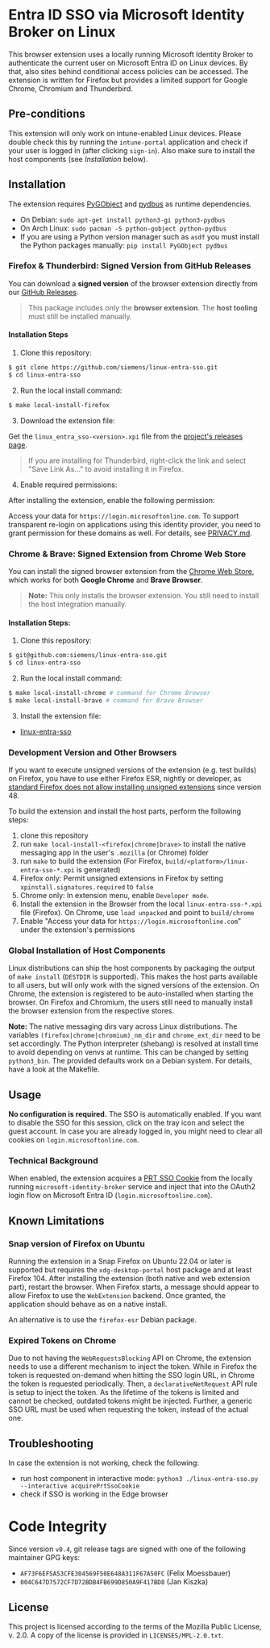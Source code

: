 <!--
SPDX-FileCopyrightText: Copyright 2024 Siemens AG
SPDX-License-Identifier: MPL-2.0
-->

# Entra ID SSO via Microsoft Identity Broker on Linux

This browser extension uses a locally running Microsoft Identity Broker to authenticate the current user on Microsoft Entra ID on Linux devices.
By that, also sites behind conditional access policies can be accessed.
The extension is written for Firefox but provides a limited support for Google Chrome, Chromium and Thunderbird.

## Pre-conditions

This extension will only work on intune-enabled Linux devices. Please double
check this by running the `intune-portal` application and check if your user
is logged in (after clicking `sign-in`).
Also make sure to install the host components (see *Installation* below).

## Installation

The extension requires [PyGObject](https://pygobject.gnome.org/) and [pydbus](https://github.com/LEW21/pydbus) as runtime dependencies.

- On Debian: `sudo apt-get install python3-gi python3-pydbus`
- On Arch Linux: `sudo pacman -S python-gobject python-pydbus`
- If you are using a Python version manager such as `asdf` you must install the Python packages manually: `pip install PyGObject pydbus`

### Firefox & Thunderbird: Signed Version from GitHub Releases

You can download a **signed version** of the browser extension directly from our [GitHub Releases](https://github.com/siemens/linux-entra-sso/releases).

> This package includes only the **browser extension**. The **host tooling** must still be installed manually.

#### Installation Steps

1. Clone this repository:

```bash
$ git clone https://github.com/siemens/linux-entra-sso.git
$ cd linux-entra-sso
```

2. Run the local install command:

```bash
$ make local-install-firefox
```

3. Download the extension file:

Get the `linux_entra_sso-<version>.xpi` file from the [project's releases page](https://github.com/siemens/linux-entra-sso/releases).

> If you are installing for Thunderbird, right-click the link and select "Save Link As..." to avoid installing it in Firefox.

4. Enable required permissions:

After installing the extension, enable the following permission:

Access your data for `https://login.microsoftonline.com`.
To support transparent re-login on applications using this identity provider, you need to grant permission for these domains as well.
For details, see [PRIVACY.md](PRIVACY.md).

### Chrome & Brave: Signed Extension from Chrome Web Store

You can install the signed browser extension from the [Chrome Web Store](https://chrome.google.com/webstore/detail/jlnfnnolkbjieggibinobhkjdfbpcohn), which works for both **Google Chrome** and **Brave Browser**.

> **Note:** This only installs the browser extension. You still need to install the host integration manually.

#### Installation Steps:

1. Clone this repository:

```bash
$ git@github.com:siemens/linux-entra-sso.git
$ cd linux-entra-sso
```

2. Run the local install command:

```bash
$ make local-install-chrome # command for Chrome Browser
$ make local-install-brave # command for Brave Browser
```

3. Install the extension file:

-  [linux-entra-sso](https://chromewebstore.google.com/detail/linux-entra-sso/jlnfnnolkbjieggibinobhkjdfbpcohn)

### Development Version and Other Browsers

If you want to execute unsigned versions of the extension (e.g. test builds) on Firefox, you have to use either Firefox ESR,
nightly or developer, as [standard Firefox does not allow installing unsigned extensions](https://support.mozilla.org/en-US/kb/add-on-signing-in-firefox#w_what-are-my-options-if-i-want-to-use-an-unsigned-add-on-advanced-users)
since version 48.

To build the extension and install the host parts, perform the following steps:

1. clone this repository
2. run `make local-install-<firefox|chrome|brave>` to install the native messaging app in the user's `.mozilla` (or Chrome) folder
3. run `make` to build the extension (For Firefox, `build/<platform>/linux-entra-sso-*.xpi` is generated)
4. Firefox only: Permit unsigned extensions in Firefox by setting `xpinstall.signatures.required` to `false`
4. Chrome only: In extension menu, enable `Developer mode`.
5. Install the extension in the Browser from the local `linux-entra-sso-*.xpi` file (Firefox). On Chrome, use `load unpacked` and point to `build/chrome`
6. Enable "Access your data for `https://login.microsoftonline.com`" under the extension's permissions

### Global Installation of Host Components

Linux distributions can ship the host components by packaging the output of `make install` (`DESTDIR` is supported).
This makes the host parts available to all users, but will only work with the signed versions of the extension.
On Chrome, the extension is registered to be auto-installed when starting the browser.
On Firefox and Chromium, the users still need to manually install the browser extension from the respective stores.

**Note:** The native messaging dirs vary across Linux distributions.
The variables `(firefox|chrome|chromium)_nm_dir` and `chrome_ext_dir` need to be set accordingly.
The Python interpreter (shebang) is resolved at install time to avoid depending on venvs at runtime.
This can be changed by setting `python3_bin`.
The provided defaults work on a Debian system.
For details, have a look at the Makefile.

## Usage

**No configuration is required.** The SSO is automatically enabled.
If you want to disable the SSO for this session, click on the tray icon and select the guest account.
In case you are already logged in, you might need to clear all cookies on `login.microsoftonline.com`.

### Technical Background

When enabled, the extension acquires a [PRT SSO Cookie](https://learn.microsoft.com/en-us/openspecs/windows_protocols/ms-oapxbc/105e4d17-defd-4637-a520-173db2393a4b)
from the locally running `microsoft-identity-broker` service and inject that into the OAuth2 login flow on Microsoft Entra ID (`login.microsoftonline.com`).

## Known Limitations

### Snap version of Firefox on Ubuntu

Running the extension in a Snap Firefox on Ubuntu 22.04 or later is supported but requires the `xdg-desktop-portal` host package and at least Firefox 104.
After installing the extension (both native and web extension part), restart the browser.
When Firefox starts, a message should appear to allow Firefox to use the `WebExtension` backend.
Once granted, the application should behave as on a native install.

An alternative is to use the `firefox-esr` Debian package.

### Expired Tokens on Chrome

Due to not having the `WebRequestsBlocking` API on Chrome, the extension needs to use a different mechanism to inject the token.
While in Firefox the token is requested on-demand when hitting the SSO login URL, in Chrome the token is requested periodically.
Then, a `declarativeNetRequest` API rule is setup to inject the token. As the lifetime of the tokens is limited and cannot be checked,
outdated tokens might be injected. Further, a generic SSO URL must be used when requesting the token, instead of the actual one.

## Troubleshooting

In case the extension is not working, check the following:

- run host component in interactive mode: `python3 ./linux-entra-sso.py --interactive acquirePrtSsoCookie`
- check if SSO is working in the Edge browser

# Code Integrity

Since version `v0.4`, git release tags are signed with one of the following maintainer GPG keys:

- `AF73F6EF5A53CFE304569F50E648A311F67A50FC` (Felix Moessbauer)
- `004C647D7572CF7D72BDB4FB699D850A9F417BD8` (Jan Kiszka)

## License

This project is licensed according to the terms of the Mozilla Public
License, v. 2.0. A copy of the license is provided in `LICENSES/MPL-2.0.txt`.
